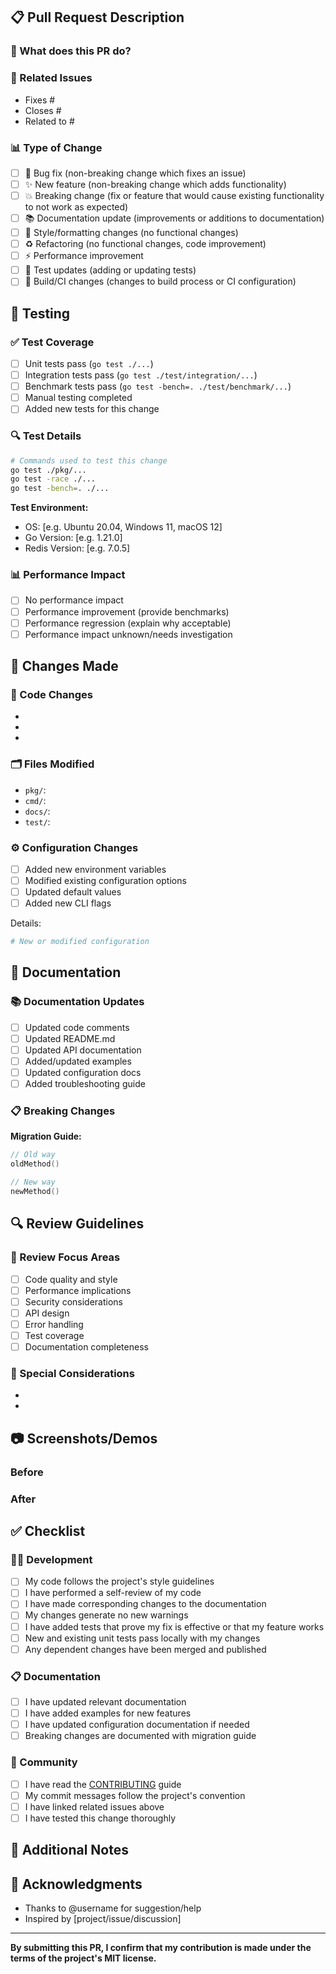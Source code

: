 ## 📋 Pull Request Description

### 🎯 What does this PR do?
<!-- Provide a clear and concise description of what this PR accomplishes -->

### 🔗 Related Issues
<!-- Link to related issues using keywords: Fixes #123, Closes #456, Related to #789 -->
- Fixes #
- Closes #  
- Related to #

### 📊 Type of Change
<!-- Mark the type of change with an [x] -->
- [ ] 🐛 Bug fix (non-breaking change which fixes an issue)
- [ ] ✨ New feature (non-breaking change which adds functionality)
- [ ] 💥 Breaking change (fix or feature that would cause existing functionality to not work as expected)
- [ ] 📚 Documentation update (improvements or additions to documentation)
- [ ] 🎨 Style/formatting changes (no functional changes)
- [ ] ♻️ Refactoring (no functional changes, code improvement)
- [ ] ⚡ Performance improvement
- [ ] 🧪 Test updates (adding or updating tests)
- [ ] 🔧 Build/CI changes (changes to build process or CI configuration)

## 🧪 Testing

### ✅ Test Coverage
<!-- Describe how this change has been tested -->
- [ ] Unit tests pass (`go test ./...`)
- [ ] Integration tests pass (`go test ./test/integration/...`)
- [ ] Benchmark tests pass (`go test -bench=. ./test/benchmark/...`)
- [ ] Manual testing completed
- [ ] Added new tests for this change

### 🔍 Test Details
<!-- Provide details about testing performed -->
```bash
# Commands used to test this change
go test ./pkg/...
go test -race ./...
go test -bench=. ./...
```

**Test Environment:**
- OS: [e.g. Ubuntu 20.04, Windows 11, macOS 12]
- Go Version: [e.g. 1.21.0]
- Redis Version: [e.g. 7.0.5]

### 📊 Performance Impact
<!-- If applicable, describe performance implications -->
- [ ] No performance impact
- [ ] Performance improvement (provide benchmarks)
- [ ] Performance regression (explain why acceptable)
- [ ] Performance impact unknown/needs investigation

## 📝 Changes Made

### 🔄 Code Changes
<!-- List the main changes made to the codebase -->
- 
- 
- 

### 🗂️ Files Modified
<!-- List key files that were modified -->
- `pkg/`: 
- `cmd/`: 
- `docs/`: 
- `test/`: 

### ⚙️ Configuration Changes
<!-- List any configuration or environment variable changes -->
- [ ] Added new environment variables
- [ ] Modified existing configuration options
- [ ] Updated default values
- [ ] Added new CLI flags

Details:
```yaml
# New or modified configuration
```

## 📖 Documentation

### 📚 Documentation Updates
- [ ] Updated code comments
- [ ] Updated README.md
- [ ] Updated API documentation  
- [ ] Added/updated examples
- [ ] Updated configuration docs
- [ ] Added troubleshooting guide

### 📋 Breaking Changes
<!-- If this is a breaking change, document the migration path -->
**Migration Guide:**
```go
// Old way
oldMethod()

// New way  
newMethod()
```

## 🔍 Review Guidelines

### 👀 Review Focus Areas
<!-- Help reviewers focus on specific aspects -->
- [ ] Code quality and style
- [ ] Performance implications
- [ ] Security considerations
- [ ] API design
- [ ] Error handling
- [ ] Test coverage
- [ ] Documentation completeness

### 🚨 Special Considerations
<!-- Highlight anything reviewers should pay special attention to -->
- 
- 

## 📷 Screenshots/Demos
<!-- If applicable, add screenshots, GIFs, or demo links -->

### Before
<!-- Screenshots or description of behavior before changes -->

### After  
<!-- Screenshots or description of behavior after changes -->

## ✅ Checklist

### 🧑‍💻 Development
- [ ] My code follows the project's style guidelines
- [ ] I have performed a self-review of my code
- [ ] I have made corresponding changes to the documentation
- [ ] My changes generate no new warnings
- [ ] I have added tests that prove my fix is effective or that my feature works
- [ ] New and existing unit tests pass locally with my changes
- [ ] Any dependent changes have been merged and published

### 📋 Documentation
- [ ] I have updated relevant documentation
- [ ] I have added examples for new features
- [ ] I have updated configuration documentation if needed
- [ ] Breaking changes are documented with migration guide

### 🤝 Community
- [ ] I have read the [CONTRIBUTING](CONTRIBUTING.md) guide
- [ ] My commit messages follow the project's convention
- [ ] I have linked related issues above
- [ ] I have tested this change thoroughly

## 🎯 Additional Notes
<!-- Add any additional notes, concerns, or questions for reviewers -->

## 🙏 Acknowledgments
<!-- Give credit to anyone who helped with this PR -->
- Thanks to @username for suggestion/help
- Inspired by [project/issue/discussion]

---

**By submitting this PR, I confirm that my contribution is made under the terms of the project's MIT license.**